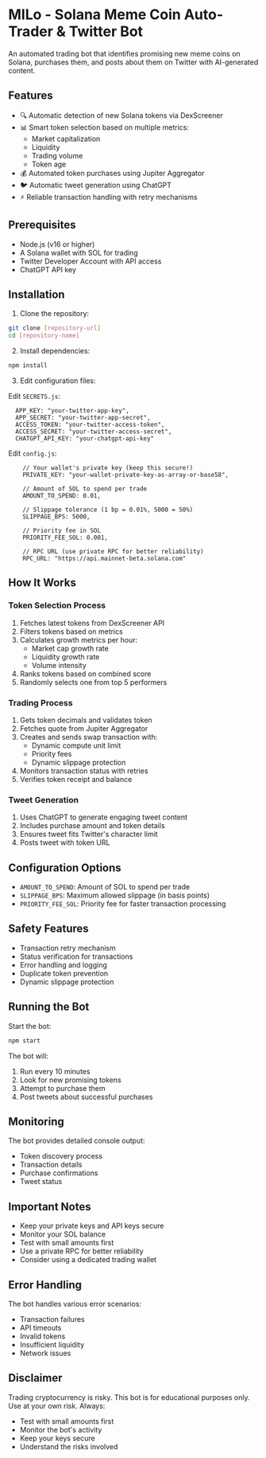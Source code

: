 # MILo - Solana Meme Coin Auto-Trader & Twitter Bot

An automated trading bot that identifies promising new meme coins on Solana, purchases them, and posts about them on Twitter with AI-generated content.

## Features

- 🔍 Automatic detection of new Solana tokens via DexScreener
- 📊 Smart token selection based on multiple metrics:
  - Market capitalization
  - Liquidity
  - Trading volume
  - Token age
- 💰 Automated token purchases using Jupiter Aggregator
- 🐦 Automatic tweet generation using ChatGPT
- ⚡ Reliable transaction handling with retry mechanisms

## Prerequisites

- Node.js (v16 or higher)
- A Solana wallet with SOL for trading
- Twitter Developer Account with API access
- ChatGPT API key

## Installation

1. Clone the repository:
```bash
git clone [repository-url]
cd [repository-name]
```

2. Install dependencies:
```bash
npm install
```

3. Edit configuration files:

Edit `SECRETS.js`:
```
  APP_KEY: "your-twitter-app-key",
  APP_SECRET: "your-twitter-app-secret",
  ACCESS_TOKEN: "your-twitter-access-token",
  ACCESS_SECRET: "your-twitter-access-secret",
  CHATGPT_API_KEY: "your-chatgpt-api-key"
```

Edit `config.js`:
```
    // Your wallet's private key (keep this secure!)
    PRIVATE_KEY: "your-wallet-private-key-as-array-or-base58",
    
    // Amount of SOL to spend per trade
    AMOUNT_TO_SPEND: 0.01,
    
    // Slippage tolerance (1 bp = 0.01%, 5000 = 50%)
    SLIPPAGE_BPS: 5000,
    
    // Priority fee in SOL
    PRIORITY_FEE_SOL: 0.001,
    
    // RPC URL (use private RPC for better reliability)
    RPC_URL: "https://api.mainnet-beta.solana.com"
```

## How It Works

### Token Selection Process

1. Fetches latest tokens from DexScreener API
2. Filters tokens based on metrics
3. Calculates growth metrics per hour:
   - Market cap growth rate
   - Liquidity growth rate
   - Volume intensity
4. Ranks tokens based on combined score
5. Randomly selects one from top 5 performers

### Trading Process

1. Gets token decimals and validates token
2. Fetches quote from Jupiter Aggregator
3. Creates and sends swap transaction with:
   - Dynamic compute unit limit
   - Priority fees
   - Dynamic slippage protection
4. Monitors transaction status with retries
5. Verifies token receipt and balance

### Tweet Generation

1. Uses ChatGPT to generate engaging tweet content
2. Includes purchase amount and token details
3. Ensures tweet fits Twitter's character limit
4. Posts tweet with token URL

## Configuration Options

- `AMOUNT_TO_SPEND`: Amount of SOL to spend per trade
- `SLIPPAGE_BPS`: Maximum allowed slippage (in basis points)
- `PRIORITY_FEE_SOL`: Priority fee for faster transaction processing

## Safety Features

- Transaction retry mechanism
- Status verification for transactions
- Error handling and logging
- Duplicate token prevention
- Dynamic slippage protection

## Running the Bot

Start the bot:
```bash
npm start
```

The bot will:
1. Run every 10 minutes
2. Look for new promising tokens
3. Attempt to purchase them
4. Post tweets about successful purchases

## Monitoring

The bot provides detailed console output:
- Token discovery process
- Transaction details
- Purchase confirmations
- Tweet status

## Important Notes

- Keep your private keys and API keys secure
- Monitor your SOL balance
- Test with small amounts first
- Use a private RPC for better reliability
- Consider using a dedicated trading wallet

## Error Handling

The bot handles various error scenarios:
- Transaction failures
- API timeouts
- Invalid tokens
- Insufficient liquidity
- Network issues

## Disclaimer

Trading cryptocurrency is risky. This bot is for educational purposes only. Use at your own risk. Always:
- Test with small amounts first
- Monitor the bot's activity
- Keep your keys secure
- Understand the risks involved 
